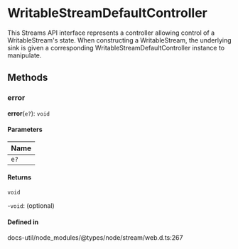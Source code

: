 # WritableStreamDefaultController

This Streams API interface represents a controller allowing control of a
WritableStream's state. When constructing a WritableStream, the
underlying sink is given a corresponding WritableStreamDefaultController
instance to manipulate.

## Methods

### error

**error**(`e?`): `void`

#### Parameters

| Name |
| :------ |
| `e?` | `any` |

#### Returns

`void`

-`void`: (optional) 

#### Defined in

docs-util/node_modules/@types/node/stream/web.d.ts:267
